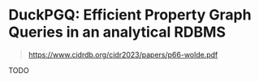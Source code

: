 # DuckPGQ: Efficient Property Graph Queries in an analytical RDBMS

> https://www.cidrdb.org/cidr2023/papers/p66-wolde.pdf

TODO